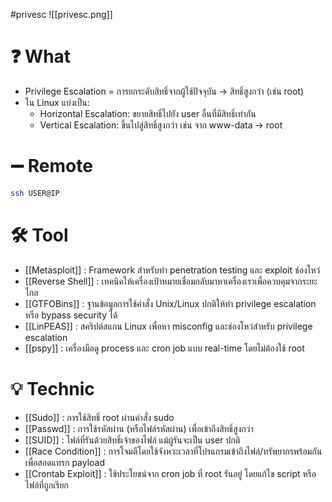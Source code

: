 #privesc 
![[privesc.png]]
# ❓ What
- Privilege Escalation = การยกระดับสิทธิ์จากผู้ใช้ปัจจุบัน → สิทธิ์สูงกว่า (เช่น root)
- ใน Linux แบ่งเป็น:
    - Horizontal Escalation: ขยายสิทธิ์ไปยัง user อื่นที่มีสิทธิ์เท่ากัน
    - Vertical Escalation: ขึ้นไปสู่สิทธิ์สูงกว่า เช่น จาก www-data → root
# ➖ Remote
```bash
ssh USER@IP
```
# 🛠️ Tool
- [[Metasploit]] : Framework สำหรับทำ penetration testing และ exploit ช่องโหว่
- [[Reverse Shell]] : เทคนิคให้เครื่องเป้าหมายเชื่อมกลับมาหาเครื่องเราเพื่อควบคุมจากระยะไกล
- [[GTFOBins]] : ฐานข้อมูลการใช้คำสั่ง Unix/Linux ปกติให้ทำ privilege escalation หรือ bypass security ได้
- [[LinPEAS]] : สคริปต์สแกน Linux เพื่อหา misconfig และช่องโหว่สำหรับ privilege escalation
- [[pspy]] : เครื่องมือดู process และ cron job แบบ real-time โดยไม่ต้องใช้ root
# 💡 Technic
- [[Sudo]] : การใช้สิทธิ์ root ผ่านคำสั่ง sudo
- [[Passwd]] : การใช้รหัสผ่าน (หรือไฟล์รหัสผ่าน) เพื่อเข้าถึงสิทธิ์สูงกว่า
- [[SUID]] : ไฟล์ที่รันด้วยสิทธิ์เจ้าของไฟล์ แม้ผู้รันจะเป็น user ปกติ
- [[Race Condition]] : การโจมตีโดยใช้จังหวะเวลาที่โปรแกรมเข้าถึงไฟล์/ทรัพยากรพร้อมกัน เพื่อสอดแทรก payload
- [[Crontab Exploit]] : ใช้ประโยชน์จาก cron job ที่ root รันอยู่ โดยแก้ไข script หรือไฟล์ที่ถูกเรียก